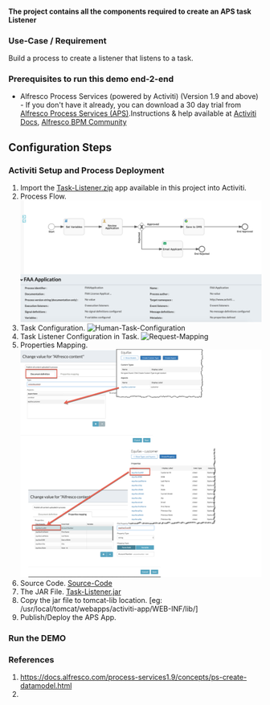 #### The project contains all the components required to create an APS task Listener

### Use-Case / Requirement
Build a process to create a listener that listens to a task.


### Prerequisites to run this demo end-2-end

* Alfresco Process Services (powered by Activiti) (Version 1.9 and above) - If you don't have it already, you can download a 30 day trial from [Alfresco Process Services (APS)](https://www.alfresco.com/products/business-process-management/alfresco-activiti).Instructions & help available at [Activiti Docs](http://docs.alfresco.com/activiti/docs/), [Alfresco BPM Community](https://community.alfresco.com/community/bpm)


## Configuration Steps

### Activiti Setup and Process Deployment
1. Import the [Task-Listener.zip](Task-Listener.zip) app available in this project into Activiti.
2. Process Flow.  ![Process-Flow](Process-Flow.png)
3. Task Configuration.   ![Human-Task-Configuration](Human-Task-Configuration.png)
4. Task Listener Configuration in Task. ![Request-Mapping](Request-Mapping.png)
5. Properties Mapping. ![Properties-Mapping](Properties-Mapping.png)
6. Source Code. [Source-Code](activiti-extension-task-listener-java-code.zip)
7. The JAR File. [Task-Listener.jar](activiti-extension-task-listener-jar-1.0-SNAPSHOT.jar)
8. Copy the jar file to tomcat-lib location. [eg: /usr/local/tomcat/webapps/activiti-app/WEB-INF/lib/]
9. Publish/Deploy the APS App.


### Run the DEMO

### References
1. https://docs.alfresco.com/process-services1.9/concepts/ps-create-datamodel.html
2. 
